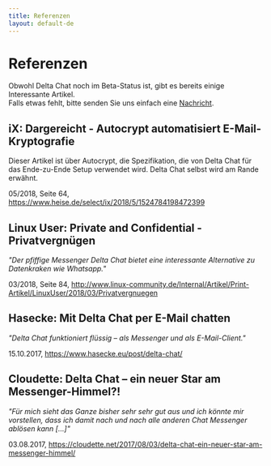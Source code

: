 ```yaml
---
title: Referenzen
layout: default-de
---
```




<!-- GENERATED FILE -- DO NOT EDIT -->



# Referenzen

Obwohl Delta Chat noch im Beta-Status ist, gibt es bereits einige Interessante Artikel.  
Falls etwas fehlt, bitte senden Sie uns einfach eine [Nachricht](imprint).


## iX: Dargereicht - Autocrypt automatisiert E-Mail-Kryptografie

Dieser Artikel ist über Autocrypt, die Spezifikation, die von Delta Chat für das Ende-zu-Ende Setup verwendet wird. Delta Chat selbst wird am Rande erwähnt.

05/2018, Seite 64, <https://www.heise.de/select/ix/2018/5/1524784198472399>

## Linux User: Private and Confidential - Privatvergnügen

_"Der pfiffige Messenger Delta Chat bietet eine interessante Alternative zu Datenkraken wie Whatsapp."_

03/2018, Seite 84, <http://www.linux-community.de/Internal/Artikel/Print-Artikel/LinuxUser/2018/03/Privatvergnuegen>


## Hasecke: Mit Delta Chat per E-Mail chatten

_"Delta Chat funktioniert flüssig – als Messenger und als E-Mail-Client."_

15.10.2017, <https://www.hasecke.eu/post/delta-chat/>


## Cloudette: Delta Chat – ein neuer Star am Messenger-Himmel?!

_"Für mich sieht das Ganze bisher sehr sehr gut aus und ich könnte mir vorstellen, dass ich damit nach und nach alle anderen Chat Messenger ablösen kann [...]"_

03.08.2017, <https://cloudette.net/2017/08/03/delta-chat-ein-neuer-star-am-messenger-himmel/>
